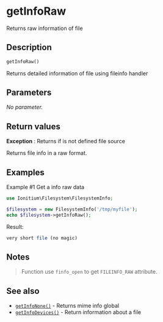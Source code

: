# getInfoRaw

Returns raw information of file

## Description

```php
getInfoRaw()
```

Returns detailed information of file using fileinfo handler

## Parameters

_No parameter._

## Return values

__Exception__
: Returns if is not defined file source

Returns file info in a raw format.

## Examples

Example #1 Get a info raw data
```php
use Ionitium\Filesystem\FilesystemInfo;

$filesystem = new FilesystemInfo('/tmp/myfile');
echo $filesystem->getInfoRaw();
```

Result:

```php
very short file (no magic)
```

## Notes

> Function use `finfo_open` to get `FILEINFO_RAW` attribute.

## See also

* [`getInfoNone()`](getinfonone.md) - Returns mime info global
* [`getInfoDevices()`](getinfodevices.md) - Return information about a file